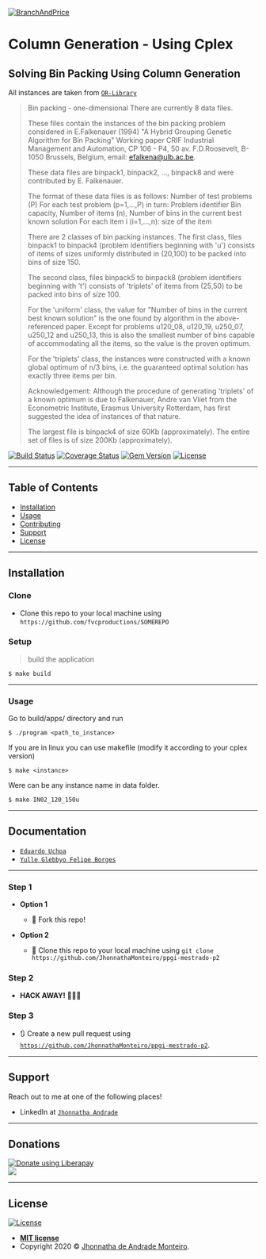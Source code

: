 
<a href="https://en.wikipedia.org/wiki/Branch_and_price"><img src="https://kuniga.files.wordpress.com/2011/10/envoltoria.png" title="BranchAndPrice" alt="BranchAndPrice"></a>


# Column Generation - Using Cplex

## Solving Bin Packing Using Column Generation

All instances are taken from <a href="http://people.brunel.ac.uk/~mastjjb/jeb/info.html" target="_blank">`OR-Library`</a>

>Bin packing - one-dimensional
>There are currently 8 data files.
>
>These files contain the instances of the bin packing problem considered in
>E.Falkenauer (1994) "A Hybrid Grouping Genetic Algorithm for Bin Packing"
>Working paper CRIF Industrial Management and Automation, CP 106 - P4, 50
>av. F.D.Roosevelt, B-1050 Brussels, Belgium, email: efalkena@ulb.ac.be.
>
>These data files are binpack1, binpack2, ..., binpack8 and were
>contributed by E. Falkenauer.
>
>The format of these data files is as follows:
>Number of test problems (P)
>For each test problem (p=1,...,P) in turn:
>   Problem identifier
>   Bin capacity, Number of items (n), Number of bins in the current
>                                      best known solution
>   For each item i (i=1,...,n): size of the item
>
>There are 2 classes of bin packing instances. The first class, files
>binpack1 to binpack4 (problem identifiers beginning with 'u') consists of
>items of sizes uniformly distributed in (20,100) to be packed into bins of
>size 150.
>
>The second class, files binpack5 to binpack8 (problem identifiers beginning
>with 't') consists of 'triplets' of items from (25,50) to be packed into
>bins of size 100.
>
>For the 'uniform' class, the value for "Number of bins in the current best
>known solution" is the one found by algorithm in the above-referenced
>paper. Except for problems u120_08, u120_19, u250_07, u250_12 and u250_13,
>this is also the smallest number of bins capable of accommodating all the
>items, so the value is the proven optimum.
>
>For the 'triplets' class, the instances were constructed with a known
>global optimum of n/3 bins, i.e. the guaranteed optimal solution has
>exactly three items per bin.
>
>Acknowledgement: Although the procedure of generating 'triplets' of a known
>optimum is due to Falkenauer, Andre van Vliet from the Econometric
>Institute, Erasmus University Rotterdam, has first suggested the idea of
>instances of that nature.
>
>The largest file is binpack4 of size 60Kb (approximately).
>The entire set of files is of size 200Kb (approximately).

[![Build Status](http://img.shields.io/travis/badges/badgerbadgerbadger.svg?style=flat-square)](https://travis-ci.org/badges/badgerbadgerbadger) 
[![Coverage Status](http://img.shields.io/coveralls/badges/badgerbadgerbadger.svg?style=flat-square)](https://coveralls.io/r/badges/badgerbadgerbadger) 
[![Gem Version](http://img.shields.io/gem/v/badgerbadgerbadger.svg?style=flat-square)](https://rubygems.org/gems/badgerbadgerbadger) 
[![License](http://img.shields.io/:license-mit-blue.svg?style=flat-square)](http://badges.mit-license.org) 

---

## Table of Contents

- [Installation](#installation)
- [Usage](#Usage)
- [Contributing](#contributing)
- [Support](#support)
- [License](#license)

---

## Installation

### Clone

- Clone this repo to your local machine using `https://github.com/fvcproductions/SOMEREPO`

### Setup


> build the application

```shell
$ make build
```

---

### Usage
Go to build/apps/ directory and run

```shell
$ ./program <path_to_instance>
```

If you are in linux you can use makefile (modify it according to your cplex version)

```shell
$ make <instance>
```
Were <instance> can be any instance name in data folder.
```shell
$ make IN02_120_150u
```
---

## Documentation

- <a href="http://www2.ic.uff.br/elavio/mini1.pdf" target="_blank">`Eduardo Uchoa`</a>
- <a href="http://repositorio.unicamp.br/bitstream/REPOSIP/321614/1/Borges_YulleGlebbyoFelipe_M.pdf" target="_blank">`Yulle Glebbyo Felipe Borges`</a>

---

### Step 1

- **Option 1**
    - 🍴 Fork this repo!

- **Option 2**
    - 👯 Clone this repo to your local machine using `git clone https://github.com/JhonnathaMonteiro/ppgi-mestrado-p2`

### Step 2

- **HACK AWAY!** 🔨🔨🔨

### Step 3

- 🔃 Create a new pull request using <a href="https://github.com/JhonnathaMonteiro/ppgi-mestrado-p2" target="_blank">`https://github.com/JhonnathaMonteiro/ppgi-mestrado-p2`</a>.

---

## Support

Reach out to me at one of the following places!

- LinkedIn at <a href="https://www.linkedin.com/in/jhonnatha-andrade-144493a3/" target="_blank">`Jhonnatha Andrade`</a>

---

## Donations

<noscript><a href="https://liberapay.com/Jhonnatha/"><img alt="Donate using Liberapay" src="https://liberapay.com/assets/widgets/donate.svg"></a></noscript> \
<img src="http://img.shields.io/liberapay/goal/Jhonnatha.svg?logo=liberapay">


---

## License

[![License](http://img.shields.io/:license-mit-blue.svg?style=flat-square)](http://badges.mit-license.org)

- **[MIT license](http://opensource.org/licenses/mit-license.php)**
- Copyright 2020 © <a href="https://github.com/JhonnathaMonteiro" target="_blank">Jhonnatha de Andrade Monteiro</a>.